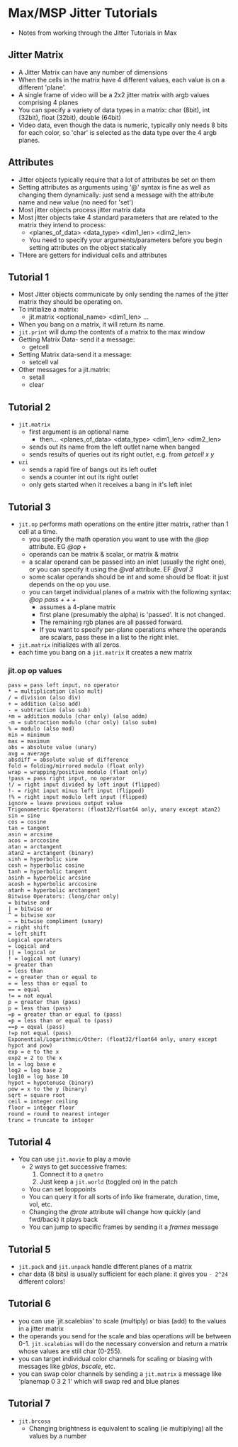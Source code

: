 Max/MSP Jitter Tutorials
============
- Notes from working through the Jitter Tutorials in Max

## Jitter Matrix
- A Jitter Matrix can have any number of dimensions
- When the cells in the matrix have 4 different values, each value is on a different 'plane'.
- A single frame of video will be a 2x2 jitter matrix with argb values comprising 4 planes
- You can specify a variety of data types in a matrix: char (8bit), int (32bit), float (32bit), double (64bit)
- Video data, even though the data is numeric, typically only needs 8 bits for each color, so 'char' is selected as the data type over the 4 argb planes.

## Attributes
- Jitter objects typically require that a lot of attributes be set on them
- Setting attributes as arguments using '@' syntax is fine as well as changing them dynamically: just send a message with the attribute name and new value (no need for 'set')
- Most jitter objects process jitter matrix data
- Most jitter objects take 4 standard parameters that are related to the matrix they intend to process:
    - <planes_of_data> <data_type> <dim1_len> <dim2_len>
    - You need to specify your arguments/parameters before you begin setting attributes on the object statically
- THere are getters for individual cells and attributes

## Tutorial 1
- Most Jitter objects communicate by only sending the names of the jitter matrix they should be operating on.
- To initialize a matrix:
    - jit.matrix <optional_name> <planes> <type> <dim1_len> ...
- When you bang on a matrix, it will return its name.
- `jit.print` will dump the contents of a matrix to the max window
- Getting Matrix Data- send it a message:
    - getcell <x> <y>
- Setting Matrix data-send it a message:
    - setcell <x> <y> val <val>
- Other messages for a jit.matrix:
    - setall <val>
    - clear

## Tutorial 2
- `jit.matrix`
    - first argument is an optional name
        - then... <planes_of_data> <data_type> <dim1_len> <dim2_len> 
    - sends out its name from the left outlet name when banged
    - sends results of queries out its right outlet, e.g. from *getcell x y*
- `uzi`
    - sends a rapid fire of bangs out its left outlet
    - sends a counter int out its right outlet
    - only gets started when it receives a bang in it's left inlet

## Tutorial 3 
- `jit.op` performs math operations on the entire jitter matrix, rather than 1 cell at a time.
    - you specify the math operation you want to use with the *@op* attribute.  EG *@op +*
    - operands can be matrix & scalar, or matrix & matrix
    - a scalar operand can be passed into an inlet (usually the right one), or you can specify it using the *@val* attribute.  EF *@val 3*
    - some scalar operands should be int and some should be float: it just depends on the op you use.
    - you can target individual planes of a matrix with the following syntax: *@op pass + + +*
        - assumes a 4-plane matrix
        - first plane (presumably the alpha) is 'passed'.  It is not changed.
        - The remaining rgb planes are all passed forward.
        - If you want to specify per-plane operations where the operands are scalars, pass these in a list to the right inlet.
- `jit.matrix` initializes with all zeros.
- each time you bang on a `jit.matrix` it creates a new matrix

### jit.op op values
    pass = pass left input, no operator 
    * = multiplication (also mult) 
    / = division (also div) 
    + = addition (also add) 
    - = subtraction (also sub) 
    +m = addition modulo (char only) (also addm) 
    -m = subtraction modulo (char only) (also subm) 
    % = modulo (also mod) 
    min = minimum 
    max = maximum 
    abs = absolute value (unary) 
    avg = average 
    absdiff = absolute value of difference 
    fold = folding/mirrored modulo (float only) 
    wrap = wrapping/positive modulo (float only) 
    !pass = pass right input, no operator 
    !/ = right input divided by left input (flipped) 
    !- = right input minus left input (flipped) 
    !% = right input modulo left input (flipped) 
    ignore = leave previous output value 
    Trigonometric Operators: (float32/float64 only, unary except atan2) 
    sin = sine 
    cos = cosine 
    tan = tangent 
    asin = arcsine 
    acos = arccosine 
    atan = arctangent 
    atan2 = arctangent (binary) 
    sinh = hyperbolic sine 
    cosh = hyperbolic cosine 
    tanh = hyperbolic tangent 
    asinh = hyperbolic arcsine 
    acosh = hyperbolic arccosine 
    atanh = hyperbolic arctangent 
    Bitwise Operators: (long/char only) 
    = bitwise and 
    | = bitwise or 
    ^ = bitwise xor 
    ~ = bitwise compliment (unary) 
    = right shift 
    = left shift 
    Logical operators 
    = logical and 
    || = logical or 
    ! = logical not (unary) 
    = greater than 
    = less than 
    = = greater than or equal to 
    = = less than or equal to 
    == = equal 
    != = not equal 
    p = greater than (pass) 
    p = less than (pass) 
    =p = greater than or equal to (pass) 
    =p = less than or equal to (pass) 
    ==p = equal (pass) 
    !=p not equal (pass) 
    Exponential/Logarithmic/Other: (float32/float64 only, unary except hypot and pow) 
    exp = e to the x 
    exp2 = 2 to the x 
    ln = log base e 
    log2 = log base 2 
    log10 = log base 10 
    hypot = hypotenuse (binary) 
    pow = x to the y (binary) 
    sqrt = square root 
    ceil = integer ceiling 
    floor = integer floor 
    round = round to nearest integer 
    trunc = truncate to integer 

## Tutorial 4
- You can use `jit.movie` to play a movie
    - 2 ways to get successive frames:
        1. Connect it to a `qmetro`
        2. Just keep a `jit.world` (toggled on) in the patch
    - You can set looppoints
    - You can query it for all sorts of info like framerate, duration, time, vol, etc.
    - Changing the *@rate* attribute will change how quickly (and fwd/back) it plays back
    - You can jump to specific frames by sending it a *frames* message

## Tutorial 5
- `jit.pack` and `jit.unpack` handle different planes of a matrix
- char data (8 bits) is usually sufficient for each plane: it gives you ```- 2^24 ``` different colors!

## Tutorial 6
- you can use `jit.scalebias' to scale (multiply) or bias (add) to the values in a jitter matrix
- the operands you send for the scale and bias operations will be between 0-1.  `jit.scalebias` will do the necessary conversion and return a matrix whose values are still char (0-255).
- you can target individual color channels for scaling or biasing with messages like *gbias*, *bscale*, etc.
- you can swap color channels by sending a `jit.matrix` a message like 'planemap 0 3 2 1' which will swap red and blue planes


## Tutorial 7
- `jit.brcosa`
    - Changing brightness is equivalent to scaling (ie multiplying) all the values by a number
    




